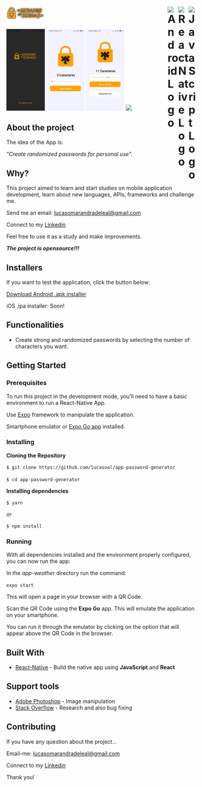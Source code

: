 
# <img src="media/logotype.png" width="20%"> [<img src="https://upload.wikimedia.org/wikipedia/commons/9/99/Unofficial_JavaScript_logo_2.svg" alt="JavaScript Logo" width="25" Title="JavaScript" align='right'>](https://www.javascript.com/) [<img src="https://upload.wikimedia.org/wikipedia/commons/4/47/React.svg" alt= "React Native Logo" width="27" Title="React Native" align='right'>](https://reactjs.org/) [<img src="https://upload.wikimedia.org/wikipedia/commons/6/64/Android_logo_2019_%28stacked%29.svg" alt= "Android Logo" width="28" Title="Android" align='right'>](https://www.android.com/intl/pt-BR_br/) 

<img src="media/ptrsc(1).jpeg" width="20%"> <img src="media/ptrsc(2).jpeg" width="20%">
<img src="media/ptrsc(3).jpeg" width="20%"> <img src="media/view(1).gif" width="20%">


## About the project

The idea of the App is:

_"Create randomized passwords for personal use"._

## Why?

This project aimed to learn and start studies on mobile application development, learn about new languages, APIs, frameworks and challenge me.

Send me an email: lucasomarandradeleal@gmail.com

Connect to my [Linkedin](https://linkedin.com/in/lucasomarandradeleal)

Feel free to use it as a study and make improvements.

***The project is opensource!!!***

## Installers

If you want to test the application, click the button below:

[Download Android .apk installer](https://github.com/lucasoal/app-password-generator/raw/master/password-generator-v0100.apk)

iOS .ipa installer: Soon!

## Functionalities

- Create strong and randomized passwords by selecting the number of characters you want.

## Getting Started

### Prerequisites

To run this project in the development mode, you'll need to have a basic environment to run a React-Native App.

Use [Expo](https://docs.expo.io/) framework to manipulate the application.

Smartphone emulator or [Expo Go app](https://play.google.com/store/apps/details?id=host.exp.exponent&hl=pt_BR&gl=US) installed.

### Installing

**Cloning the Repository**

```
$ git clone https://github.com/lucasoal/app-password-generator

$ cd app-password-generator
```

**Installing dependencies**

```
$ yarn
```

_or_

```
$ npm install
```

### Running

With all dependencies installed and the environment properly configured, you can now run the app:

In the *app-weather*  directory run the command:

`expo start`

This will open a page in your browser with a QR Code.

Scan the QR Code using the **Expo Go** app. This will emulate the application on your smartphone.

You can run it through the emulator by clicking on the option that will appear above the QR Code in the browser.

## Built With

- [React-Native](https://reactjs.org/) - Build the native app using **JavaScript** and **React**

## Support tools

- [Adobe Photoshop](https://www.adobe.com/br/products/photoshop.html?sdid=KQPOM&mv=search&ef_id=CjwKCAjw9MuCBhBUEiwAbDZ-7pp8x1aRZcX8yl7QTPdxKmjMIZex78_1SSUFBmDuDqXYv9DlU_qgWRoC6HMQAvD_BwE:G:s&s_kwcid=AL!3085!3!473120541801!e!!g!!photoshop!188192502!10077842982&gclid=CjwKCAjw9MuCBhBUEiwAbDZ-7pp8x1aRZcX8yl7QTPdxKmjMIZex78_1SSUFBmDuDqXYv9DlU_qgWRoC6HMQAvD_BwE) - Image manipulation
- [Stack Overflow](https://stackoverflow.com/) - Research and also bug fixing

## Contributing

If you have any question about the project...

Email-me: lucasomarandradeleal@gmail.com

Connect to my [Linkedin](https://linkedin.com/in/lucasomarandradeleal)

Thank you!
